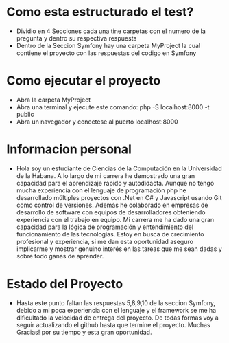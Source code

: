 # Como esta estructurado el test?

- Dividio en 4 Secciones cada una tine carpetas con el numero de la pregunta y dentro su respectiva respuesta
- Dentro de la Seccion Symfony hay una carpeta MyProject la cual contiene el proyecto con las respuestas del codigo en Symfony

# Como ejecutar el proyecto

- Abra la carpeta MyProject
- Abra una terminal y ejecute este comando: php -S localhost:8000 -t public
- Abra un navegador y conectese al puerto localhost:8000

# Informacion personal

- Hola soy un estudiante de Ciencias de la Computación en la Universidad de la Habana.
  A lo largo de mi carrera he demostrado una gran capacidad para el aprendizaje rápido y autodidacta.
  Aunque no tengo mucha experiencia con el lenguaje de programación php he desarrollado múltiples proyectos con .Net en C# y Javascript usando Git como control de versiones. Además he colaborado en empresas de desarrollo de software con equipos de desarrolladores obteniendo experiencia con el trabajo en equipo.
  Mi carrera me ha dado una gran capacidad para la lógica de programación y entendimiento del funcionamiento de las tecnologías.
  Estoy en busca de crecimiento profesional y experiencia, si me dan esta oportunidad aseguro implicarme y mostrar genuino interés en las tareas que me sean dadas y sobre todo ganas de aprender.

# Estado del Proyecto

- Hasta este punto faltan las respuestas 5,8,9,10 de la seccion Symfony, debido a mi poca experiencia con el lenguaje y el framework se me ha dificultado la velocidad de entrega del proyecto. De todas formas voy a seguir actualizando el github hasta que termine el proyecto. Muchas Gracias! por su tiempo y esta gran oportunidad.
